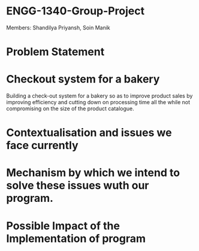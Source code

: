 # ENGG-1340-Group-Project
Members: Shandilya Priyansh, Soin Manik

# Problem Statement
# Checkout system for a bakery
Building a check-out system for a bakery so as to improve product sales by improving efficiency and cutting down on processing time all the while not compromising on the size of the product catalogue. 
  # Contextualisation and issues we face currently
  
  
  
  
  
  # Mechanism by which we intend to solve these issues wuth our program.
  
  
  
  
  # Possible Impact of the Implementation of program
 
